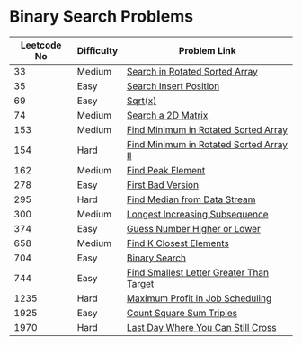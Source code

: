 # Binary Search Problems



| Leetcode No | Difficulty | Problem Link                                                                                                                                         |
| ----------- | ---------- | ---------------------------------------------------------------------------------------------------------------------------------------------------- |
| 33          | Medium     | [Search in Rotated Sorted Array](../difficulty-based-problem-index/leetcode-medium/leetcode-33-search-in-rotated-sorted-array.md)                    |
| 35          | Easy       | [Search Insert Position](../difficulty-based-problem-index/leetcode-easy/leetcode-35-search-insert-position.md)                                      |
| 69          | Easy       | [Sqrt(x)](../difficulty-based-problem-index/leetcode-easy/leetcode-69-sqrt-x.md)                                                                     |
| 74          | Medium     | [Search a 2D Matrix](../difficulty-based-problem-index/leetcode-medium/leetcode-74-search-a-2d-matrix.md)                                            |
| 153         | Medium     | [Find Minimum in Rotated Sorted Array](../difficulty-based-problem-index/leetcode-medium/leetcode-153-find-minimum-in-rotated-sorted-array.md)       |
| 154         | Hard       | [Find Minimum in Rotated Sorted Array II](../difficulty-based-problem-index/leetcode-hard/leetcode-154-find-minimum-in-rotated-sorted-array-ii.md)   |
| 162         | Medium     | [Find Peak Element](../difficulty-based-problem-index/leetcode-medium/leetcode-162-find-peak-element.md)                                             |
| 278         | Easy       | [First Bad Version](../difficulty-based-problem-index/leetcode-easy/leetcode-278-first-bad-version.md)                                               |
| 295         | Hard       | [Find Median from Data Stream](../difficulty-based-problem-index/leetcode-hard/leetcode-295-find-median-from-data-stream.md)                         |
| 300         | Medium     | [Longest Increasing Subsequence](../difficulty-based-problem-index/leetcode-medium/leetcode-300-longest-increasing-subsequence.md)                   |
| 374         | Easy       | [Guess Number Higher or Lower](../difficulty-based-problem-index/leetcode-easy/leetcode-374-guess-number-higher-or-lower.md)                         |
| 658         | Medium     | [Find K Closest Elements](../difficulty-based-problem-index/leetcode-medium/leetcode-658-find-k-closest-elements.md)                                 |
| 704         | Easy       | [Binary Search](../difficulty-based-problem-index/leetcode-easy/leetcode-704-binary-search.md)                                                       |
| 744         | Easy       | [Find Smallest Letter Greater Than Target](../difficulty-based-problem-index/leetcode-easy/leetcode-744-find-smallest-letter-greater-than-target.md) |
| 1235        | Hard       | [Maximum Profit in Job Scheduling](../difficulty-based-problem-index/leetcode-hard/leetcode-1235-maximum-profit-in-job-scheduling.md)                |
| 1925        | Easy       | [Count Square Sum Triples](../difficulty-based-problem-index/leetcode-easy/leetcode-1925-count-square-sum-triples.md)                                |
| 1970        | Hard       | [Last Day Where You Can Still Cross](../difficulty-based-problem-index/leetcode-hard/leetcode-1970-last-day-where-you-can-still-cross.md)            |
